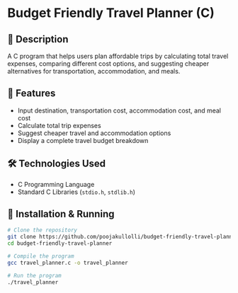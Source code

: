 # Budget Friendly Travel Planner (C)

## 📌 Description
A C program that helps users plan affordable trips by calculating total travel expenses, comparing different cost options, and suggesting cheaper alternatives for transportation, accommodation, and meals.

## 🚀 Features
- Input destination, transportation cost, accommodation cost, and meal cost
- Calculate total trip expenses
- Suggest cheaper travel and accommodation options
- Display a complete travel budget breakdown

## 🛠️ Technologies Used
- C Programming Language
- Standard C Libraries (`stdio.h`, `stdlib.h`)

## 📂 Installation & Running
```bash
# Clone the repository
git clone https://github.com/poojakullolli/budget-friendly-travel-planner.git
cd budget-friendly-travel-planner

# Compile the program
gcc travel_planner.c -o travel_planner

# Run the program
./travel_planner
